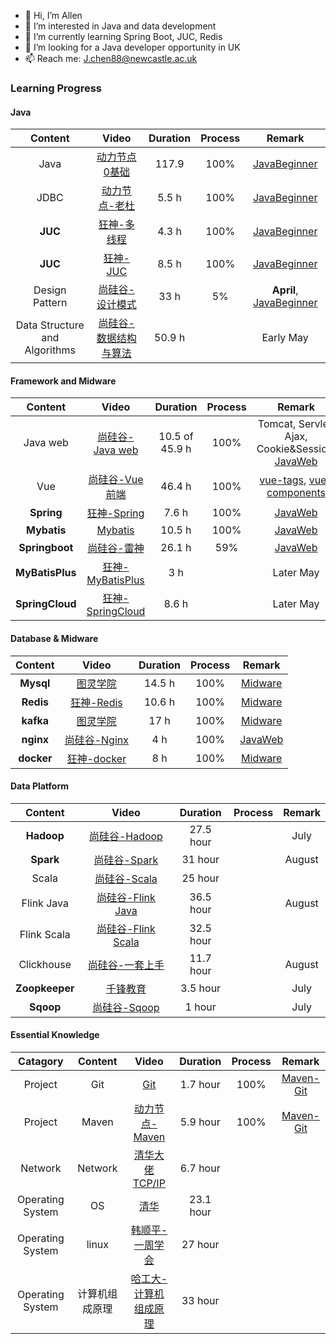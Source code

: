 - 👋 Hi, I’m Allen
- 👀 I’m interested in Java and data development
- 🌱 I’m currently learning Spring Boot, JUC, Redis
- 💞️ I’m looking for a Java developer opportunity in UK
- 📫 Reach me: J.chen88@newcastle.ac.uk

### Learning Progress
#### Java
| Content | Video | Duration | Process | Remark |
 :-: | :-: | :-: | :-:| :-:|
| Java    | [动力节点 0基础](https://www.bilibili.com/video/BV1Rx411876f) | 117.9 | 100% | [JavaBeginner](https://github.com/AllenChen97/JavaBeginner) |
| JDBC    | [动力节点-老杜](https://www.bilibili.com/video/BV1Bt41137iB) | 5.5 h | 100% | [JavaBeginner](https://github.com/AllenChen97/JavaBeginner) |
| **JUC** | [狂神-多线程](https://www.bilibili.com/video/BV1V4411p7EF) | 4.3 h | 100% | [JavaBeginner](https://github.com/AllenChen97/JavaBeginner) |
| **JUC** | [狂神-JUC](https://www.bilibili.com/video/BV1B7411L7tE) | 8.5 h | 100%  | [JavaBeginner](https://github.com/AllenChen97/JavaBeginner) |
| Design Pattern | [尚硅谷-设计模式](https://www.bilibili.com/video/BV1G4411c7N4) | 33 h | 5% | **April**, [JavaBeginner](https://github.com/AllenChen97/JavaBeginner)
| Data Structure and Algorithms | [尚硅谷-数据结构与算法](https://www.bilibili.com/video/BV1E4411H73v) | 50.9 h |   | Early May |

#### Framework and Midware
| Content | Video | Duration | Process | Remark |
 :-: | :-: | :-: | :-:| :-:|
|Java web| [尚硅谷-Java web](https://www.bilibili.com/video/BV1Y7411K7zz) | 10.5 of 45.9 h | 100% | Tomcat, Servlet, Ajax, Cookie&Session. [JavaWeb](https://github.com/AllenChen97/JavaWeb) |
| Vue | [尚硅谷-Vue前端](https://www.bilibili.com/video/BV1Zy4y1K7SH)| 46.4 h | 100% |  [vue-tags](https://github.com/AllenChen97/vue-tags), [vue-components](https://github.com/AllenChen97/vue-components) |
| **Spring** | [狂神-Spring](https://www.bilibili.com/video/BV1WE411d7Dv) | 7.6 h | 100% | [JavaWeb](https://github.com/AllenChen97/JavaWeb) |
| **Mybatis** | [Mybatis](https://www.bilibili.com/video/BV1wV411e76e) | 10.5 h | 100% | [JavaWeb](https://github.com/AllenChen97/JavaWeb) |
| **Springboot** | [尚硅谷-雷神](https://www.bilibili.com/video/BV19K4y1L7MT) | 26.1 h | 59% | [JavaWeb](https://github.com/AllenChen97/JavaWeb) |
| **MyBatisPlus** | [狂神-MyBatisPlus](https://www.bilibili.com/video/BV17E411N7KN) | 3 h |  | Later May |
| **SpringCloud** | [狂神-SpringCloud](https://www.bilibili.com/video/BV1jJ411S7xr) | 8.6 h |  | Later May |

#### Database & Midware
| Content | Video | Duration | Process | Remark |
 :-: | :-: | :-: | :-:| :-:|
| **Mysql** | [图灵学院](https://www.bilibili.com/video/BV1ev41137G5) | 14.5 h | 100% | [Midware](https://github.com/AllenChen97/Midware) |
| **Redis** | [狂神-Redis](https://www.bilibili.com/video/BV1S54y1R7SB) | 10.6 h | 100% | [Midware](https://github.com/AllenChen97/Midware) |
| **kafka** | [图灵学院](https://www.bilibili.com/video/BV1ev41137G5) | 17 h | 100% | [Midware](https://github.com/AllenChen97/Midware) |
| **nginx** | [尚硅谷-Nginx](https://www.bilibili.com/video/BV1zJ411w7SV) | 4 h | 100% | [JavaWeb](https://github.com/AllenChen97/JavaWeb) |
| **docker** | [狂神-docker](https://www.bilibili.com/video/BV1og4y1q7M4) | 8 h | 100% | [Midware](https://github.com/AllenChen97/Midware) |

#### Data Platform
| Content | Video | Duration | Process | Remark |
 :-: | :-: | :-: | :-:| :-:|
| **Hadoop**      | [尚硅谷-Hadoop](https://www.bilibili.com/video/BV1Qp4y1n7EN?spm_id_from=333.999.0.0) | 27.5 hour |  | July |
| **Spark**       | [尚硅谷-Spark](https://www.bilibili.com/video/BV11A411L7CK?spm_id_from=333.999.0.0) | 31 hour |  | August |
| Scala           | [尚硅谷-Scala](https://www.bilibili.com/video/BV1Xh411S7bP?spm_id_from=333.999.0.0) | 25 hour |
| Flink Java      | [尚硅谷-Flink Java](https://www.bilibili.com/video/BV1qy4y1q728?spm_id_from=333.999.0.0) | 36.5 hour |  | August |
| Flink Scala     | [尚硅谷-Flink Scala](https://www.bilibili.com/video/BV1gJ411Q72x?spm_id_from=333.999.0.0) | 32.5 hour |
| Clickhouse      | [尚硅谷-一套上手](https://www.bilibili.com/video/BV1Yh411z7os?spm_id_from=333.337.search-card.all.click) | 11.7 hour |  | August |
| **Zoopkeeper**  | [千锋教育](https://www.bilibili.com/video/BV1Ph411n7Ep?spm_id_from=333.999.0.0) | 3.5 hour |  | July |
| **Sqoop**       | [尚硅谷-Sqoop](https://www.bilibili.com/video/BV1jb411A7tc?spm_id_from=333.999.0.0) | 1 hour |  | July |

#### Essential Knowledge
| Catagory | Content | Video | Duration | Process | Remark |
:-: | :-: | :-: | :-: | :-:| :-:|
| Project | Git | [Git](https://www.bilibili.com/video/BV1FE411P7B3) | 1.7 hour | 100% | [Maven-Git](https://github.com/AllenChen97/Maven-Git) |
| Project | Maven | [动力节点-Maven](https://www.bilibili.com/video/BV1dp4y1Q7Hf) | 5.9 hour | 100% | [Maven-Git](https://github.com/AllenChen97/Maven-Git) |
| Network | Network | [清华大佬TCP/IP](https://www.bilibili.com/video/BV1Vy4y177YB?spm_id_from=333.999.0.0) | 6.7 hour |
| Operating System | OS | [清华](https://www.bilibili.com/video/BV1uW411f72n?spm_id_from=333.999.0.0) | 23.1 hour |
| Operating System | linux | [韩顺平-一周学会](https://www.bilibili.com/video/BV1Sv411r7vd?spm_id_from=333.999.0.0) | 27 hour |
| Operating System | 计算机组成原理 | [哈工大-计算机组成原理](https://www.bilibili.com/video/BV1t4411e7LH?spm_id_from=333.999.0.0) | 33 hour |


<!---
AllenChen97/AllenChen97 is a ✨ special ✨ repository because its `README.md` (this file) appears on your GitHub profile.
You can click the Preview link to take a look at your changes.
--->
